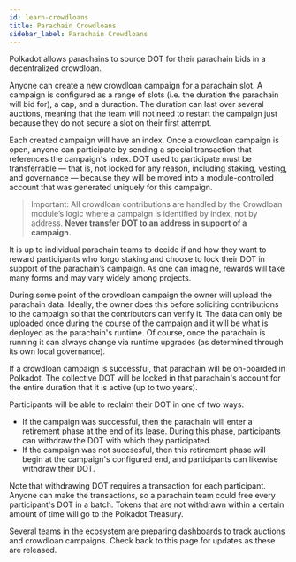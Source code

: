 ```yaml
---
id: learn-crowdloans
title: Parachain Crowdloans
sidebar_label: Parachain Crowdloans
---
```


Polkadot allows parachains to source DOT for their parachain bids in a decentralized crowdloan.

Anyone can create a new crowdloan campaign for a parachain slot. A campaign is configured as a range
of slots (i.e. the duration the parachain will bid for), a cap, and a duraction. The duration can
last over several auctions, meaning that the team will not need to restart the campaign just because
they do not secure a slot on their first attempt.

Each created campaign will have an index. Once a crowdloan campaign is open, anyone can participate
by sending a special transaction that references the campaign's index. DOT used to participate must
be transferrable &mdash; that is, not locked for any reason, including staking, vesting, and
governance &mdash; because they will be moved into a module-controlled account that was generated
uniquely for this campaign.

> Important: All crowdloan contributions are handled by the Crowdloan module’s logic where a
> campaign is identified by index, not by address. **Never transfer DOT to an address in support of
> a campaign.**

It is up to individual parachain teams to decide if and how they want to reward participants who
forgo staking and choose to lock their DOT in support of the parachain’s campaign. As one can
imagine, rewards will take many forms and may vary widely among projects.

During some point of the crowdloan campaign the owner will upload the parachain data. Ideally, the
owner does this before soliciting contributions to the campaign so that the contributors can verify
it. The data can only be uploaded once during the course of the campaign and it will be what is
deployed as the parachain's runtime. Of course, once the parachain is running it can always change
via runtime upgrades (as determined through its own local governance).

If a crowdloan campaign is successful, that parachain will be on-boarded in Polkadot. The collective
DOT will be locked in that parachain's account for the entire duration that it is active (up to two
years).

Participants will be able to reclaim their DOT in one of two ways:

- If the campaign was successful, then the parachain will enter a retirement phase at the end of its
  lease. During this phase, participants can withdraw the DOT with which they participated.
- If the campaign was not succsesful, then this retirement phase will begin at the campaign's
  configured end, and participants can likewise withdraw their DOT.

Note that withdrawing DOT requires a transaction for each participant. Anyone can make the
transactions, so a parachain team could free every participant's DOT in a batch. Tokens that are not
withdrawn within a certain amount of time will go to the Polkadot Treasury.

Several teams in the ecosystem are preparing dashboards to track auctions and crowdloan campaigns.
Check back to this page for updates as these are released.
